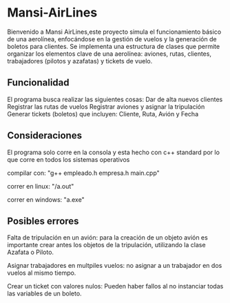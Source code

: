 # Mansi-AirLines
Bienvenido a Mansi AirLines,este proyecto simula el funcionamiento básico de una aerolínea, enfocándose en la gestión de vuelos y la generación de boletos para clientes. Se implementa una estructura de clases que permite organizar los elementos clave de una aerolínea: aviones, rutas, clientes, trabajadores (pilotos y azafatas) y tickets de vuelo.

## Funcionalidad
El programa busca realizar las siguientes cosas:
Dar de alta nuevos clientes
Registrar las rutas de vuelos
Registrar aviones y asignar la tripulación
Generar tickets (boletos) que incluyen: Cliente, Ruta, Avión y Fecha

## Consideraciones
El programa solo corre en la consola y esta hecho con c++ standard por lo que corre en todos los sistemas operativos

compilar con: "g++ empleado.h empresa.h main.cpp"

correr en linux: "/a.out"

correr en windows: "a.exe"

## Posibles errores
Falta de tripulación en un avión: para la creación de un objeto avión es importante crear antes los objetos de la tripulación, utilizando la clase Azafata o Piloto.

Asignar trabajadores en multpiles vuelos: no asignar a un trabajador en dos vuelos al mismo tiempo.

Crear un ticket con valores nulos: Pueden haber fallos al no instanciar todas las variables de un boleto.
